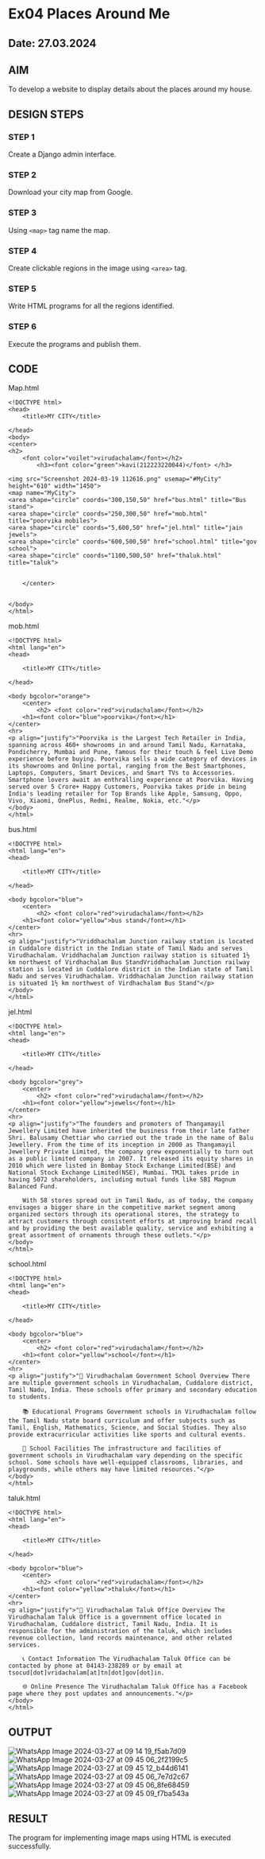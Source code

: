 # Ex04 Places Around Me
## Date: 27.03.2024

## AIM
To develop a website to display details about the places around my house.

## DESIGN STEPS

### STEP 1
Create a Django admin interface.

### STEP 2
Download your city map from Google.

### STEP 3
Using ```<map>``` tag name the map.

### STEP 4
Create clickable regions in the image using ```<area>``` tag.

### STEP 5
Write HTML programs for all the regions identified.

### STEP 6
Execute the programs and publish them.

## CODE
Map.html
```
<!DOCTYPE html>
<head>
    <title>MY CITY</title>

</head>
<body>
<center>
<h2>
    <font color="voilet">virudachalam</font></h2>
        <h3><font color="green">kavi(212223220044)</font> </h3>
  
<img src="Screenshot 2024-03-19 112616.png" usemap="#MyCity" height="610" width="1450">
<map name="MyCity">
<area shape="circle" coords="300,150,50" href="bus.html" title="Bus stand">
<area shape="circle" coords="250,300,50" href="mob.html" title="poorvika mobiles">
<area shape="circle" coords="5,600,50" href="jel.html" title="jain jewels">
<area shape="circle" coords="600,500,50" href="school.html" title="gov school">
<area shape="circle" coords="1100,500,50" href="thaluk.html" title="taluk">


    </center>


</body>
</html>
```
mob.html
```
<!DOCTYPE html>
<html lang="en">
<head>
    
    <title>MY CITY</title>

</head>

<body bgcolor="orange">
    <center>
        <h2> <font color="red">virudachalam</font></h2>
    <h1><font color="blue">poorvika</font></h1>  
</center>
<hr>
<p align="justify">"Poorvika is the Largest Tech Retailer in India, spanning across 460+ showrooms in and around Tamil Nadu, Karnataka, Pondicherry, Mumbai and Pune, famous for their touch & feel Live Demo experience before buying. Poorvika sells a wide category of devices in its showrooms and Online portal, ranging from the Best Smartphones, Laptops, Computers, Smart Devices, and Smart TVs to Accessories. Smartphone lovers await an enthralling experience at Poorvika. Having served over 5 Crore+ Happy Customers, Poorvika takes pride in being India's leading retailer for Top Brands like Apple, Samsung, Oppo, Vivo, Xiaomi, OnePlus, Redmi, Realme, Nokia, etc."</p> 
</body>
</html>
```
bus.html
```
<!DOCTYPE html>
<html lang="en">
<head>
    
    <title>MY CITY</title>

</head>

<body bgcolor="blue">
    <center>
        <h2> <font color="red">virudachalam</font></h2>
    <h1><font color="yellow">bus stand</font></h1>  
</center>
<hr>
<p align="justify">"Vriddhachalam Junction railway station is located in Cuddalore district in the Indian state of Tamil Nadu and serves Virudhachalam. Vriddhachalam Junction railway station is situated 1½ km northwest of Virdhachalam Bus StandVriddhachalam Junction railway station is located in Cuddalore district in the Indian state of Tamil Nadu and serves Virudhachalam. Vriddhachalam Junction railway station is situated 1½ km northwest of Virdhachalam Bus Stand"</p> 
</body>
</html>
```
jel.html
```
<!DOCTYPE html>
<html lang="en">
<head>
    
    <title>MY CITY</title>

</head>

<body bgcolor="grey">
    <center>
        <h2> <font color="red">virudachalam</font></h2>
    <h1><font color="yellow">jewels</font></h1>  
</center>
<hr>
<p align="justify">"The founders and promoters of Thangamayil Jewellery Limited have inherited the business from their late father Shri. Balusamy Chettiar who carried out the trade in the name of Balu Jewellery. From the time of its inception in 2000 as Thangamayil Jewellery Private Limited, the company grew exponentially to turn out as a public limited company in 2007. It released its equity shares in 2010 which were listed in Bombay Stock Exchange Limited(BSE) and National Stock Exchange Limited(NSE), Mumbai. TMJL takes pride in having 5072 shareholders, including mutual funds like SBI Magnum Balanced Fund.

    With 58 stores spread out in Tamil Nadu, as of today, the company envisages a bigger share in the competitive market segment among organized sectors through its operational stores, the strategy to attract customers through consistent efforts at improving brand recall and by providing the best available quality, service and exhibiting a great assortment of ornaments through these outlets."</p> 
</body>
</html>
```
school.html
```
<!DOCTYPE html>
<html lang="en">
<head>
    
    <title>MY CITY</title>

</head>

<body bgcolor="blue">
    <center>
        <h2> <font color="red">virudachalam</font></h2>
    <h1><font color="yellow">school</font></h1>  
</center>
<hr>
<p align="justify">"🏫 Virudhachalam Government School Overview There are multiple government schools in Virudhachalam, Cuddalore district, Tamil Nadu, India. These schools offer primary and secondary education to students. 

    📚 Educational Programs Government schools in Virudhachalam follow the Tamil Nadu state board curriculum and offer subjects such as Tamil, English, Mathematics, Science, and Social Studies. They also provide extracurricular activities like sports and cultural events. 
    
    🏫 School Facilities The infrastructure and facilities of government schools in Virudhachalam vary depending on the specific school. Some schools have well-equipped classrooms, libraries, and playgrounds, while others may have limited resources."</p> 
</body>
</html>
```
taluk.html
```
<!DOCTYPE html>
<html lang="en">
<head>
    
    <title>MY CITY</title>

</head>

<body bgcolor="blue">
    <center>
        <h2> <font color="red">virudachalam</font></h2>
    <h1><font color="yellow">thaluk</font></h1>  
</center>
<hr>
<p align="justify">"🏢 Virudhachalam Taluk Office Overview The Virudhachalam Taluk Office is a government office located in Virudhachalam, Cuddalore district, Tamil Nadu, India. It is responsible for the administration of the taluk, which includes revenue collection, land records maintenance, and other related services. 

    📞 Contact Information The Virudhachalam Taluk Office can be contacted by phone at 04143-238289 or by email at tsocud[dot]vridachalam[at]tn[dot]gov[dot]in. 
    
    🌐 Online Presence The Virudhachalam Taluk Office has a Facebook page where they post updates and announcements."</p> 
</body>
</html>
```
## OUTPUT
![WhatsApp Image 2024-03-27 at 09 14 19_f5ab7d09](https://github.com/Kavi45-msk/NearMe/assets/147457752/1532f428-41bc-4283-ba72-c231c0af4910)
![WhatsApp Image 2024-03-27 at 09 45 06_2f2199c5](https://github.com/Kavi45-msk/NearMe/assets/147457752/45dacd5e-e8e1-461c-8538-9bedc19c7002)
![WhatsApp Image 2024-03-27 at 09 45 12_b44d6141](https://github.com/Kavi45-msk/NearMe/assets/147457752/a2240129-0133-4bbd-b761-6283a9138117)
![WhatsApp Image 2024-03-27 at 09 45 06_7e7d2c67](https://github.com/Kavi45-msk/NearMe/assets/147457752/bba36567-7e4d-45a6-887d-a1810712283e)
![WhatsApp Image 2024-03-27 at 09 45 06_8fe68459](https://github.com/Kavi45-msk/NearMe/assets/147457752/190f8b79-d23f-440c-ab9b-6a1c53d7dfe4)
![WhatsApp Image 2024-03-27 at 09 45 09_f7ba543a](https://github.com/Kavi45-msk/NearMe/assets/147457752/9f3e5f67-59eb-44af-b2a1-6a34eacfb2f8)


## RESULT
The program for implementing image maps using HTML is executed successfully.
